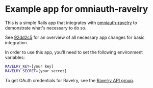 # Example app for omniauth-ravelry

This is a simple Rails app that integrates with [omniauth-ravelry](https://github.com/duien/omniauth-ravelry) to demonstrate what's necessary to do so.

See [92dd2c5](https://github.com/duien/example-omniauth-ravelry/commit/92dd2c5ebefdf49f97e0ef5283c11cd825ce128a) for an overview of all necessary app changes for basic integration.

In order to use this app, you'll need to set the following environment variables:

```sh
RAVELRY_KEY=[your key]
RAVELRY_SECRET=[your secret]
```

To get OAuth credentials for Ravelry, see the [Ravelry API group](http://www.ravelry.com/groups/ravelry-api).
